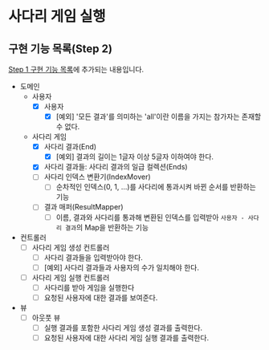 # 사다리 게임 실행
## 구현 기능 목록(Step 2)
[Step 1 구현 기능 목록](./STEP1.md)에 추가되는 내용입니다.

- 도메인
  - 사용자
    - [X] 사용자
      - [X] [예외] '모든 결과'를 의미하는 'all'이란 이름을 가지는 참가자는 존재할 수 없다.
  - 사다리 게임
    - [X] 사다리 결과(End)
      - [X] [예외] 결과의 길이는 1글자 이상 5글자 이하여야 한다.
    - [X] 사다리 결과들: 사다리 결과의 일급 컬렉션(Ends)
    - [ ] 사다리 인덱스 변환기(IndexMover)
      - [ ] 순차적인 인덱스(0, 1, ...)를 사다리에 통과시켜 바뀐 순서를 반환하는 기능
    - [ ] 결과 매퍼(ResultMapper)
      - [ ] 이름, 결과와 사다리를 통과해 변환된 인덱스를 입력받아 `사용자 - 사다리 결과`의 Map을 반환하는 기능

- 컨트롤러
  - [ ] 사다리 게임 생성 컨트롤러
    - [ ] 사다리 결과들을 입력받아야 한다.
    - [ ] [예외] 사다리 결과들과 사용자의 수가 일치해야 한다.
  - [ ] 사다리 게임 실행 컨트롤러
    - [ ] 사다리를 받아 게임을 실행한다
    - [ ] 요청된 사용자에 대한 결과를 보여준다.

- 뷰
  - [ ] 아웃풋 뷰
    - [ ] 실행 결과를 포함한 사다리 게임 생성 결과를 출력한다.
    - [ ] 요청된 사용자에 대한 사다리 게임 실행 결과를 출력한다.
